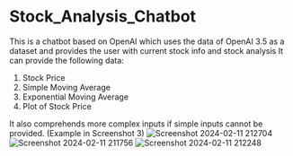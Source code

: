 # Stock_Analysis_Chatbot
This is a chatbot based on OpenAI which uses the data of OpenAI 3.5 as a dataset and provides the user with current stock info and stock analysis
It can provide the following data:
1. Stock Price
2. Simple Moving Average
3. Exponential Moving Average
4. Plot of Stock Price

It also comprehends more complex inputs if simple inputs cannot be provided.  (Example in Screenshot 3)
![Screenshot 2024-02-11 212704](https://github.com/Akshaj-Jauhri/Stock_Analysis_Chatbot/assets/86787922/1ba4b667-169f-4a1f-8ff9-e0448917698f)
![Screenshot 2024-02-11 211756](https://github.com/Akshaj-Jauhri/Stock_Analysis_Chatbot/assets/86787922/29f753c1-fb9b-4f11-8324-8ac2147413f7)
![Screenshot 2024-02-11 212248](https://github.com/Akshaj-Jauhri/Stock_Analysis_Chatbot/assets/86787922/63ec8583-6f62-4b56-96c7-7a9949fac119)

